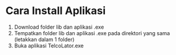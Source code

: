 # Cara Install Aplikasi

1. Download folder lib dan aplikasi .exe
2. Tempatkan folder lib dan aplikasi .exe pada direktori yang sama (letakkan dalam 1 folder)
3. Buka aplikasi TelcoLator.exe
